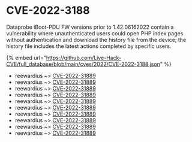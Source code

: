 # CVE-2022-3188

Dataprobe iBoot-PDU FW versions prior to 1.42.06162022 contain a vulnerability where unauthenticated users could open PHP index pages without authentication and download the history file from the device; the history file includes the latest actions completed by specific users.

{% embed url="https://github.com/Live-Hack-CVE/full_database/blob/main/cves/2022/CVE-2022-3188.json" %}


* reewardius ~> [CVE-2022-31889](https://www.alice-snow.ru/2022/database/cve-2022-3188/cve-2022-31889-reewardius)
* reewardius ~> [CVE-2022-31889](https://www.alice-snow.ru/2022/database/cve-2022-3188/cve-2022-31889-reewardius)
* reewardius ~> [CVE-2022-31889](https://www.alice-snow.ru/2022/database/cve-2022-3188/cve-2022-31889-reewardius)
* reewardius ~> [CVE-2022-31889](https://www.alice-snow.ru/2022/database/cve-2022-3188/cve-2022-31889-reewardius)
* reewardius ~> [CVE-2022-31889](https://www.alice-snow.ru/2022/database/cve-2022-3188/cve-2022-31889-reewardius)
* reewardius ~> [CVE-2022-31889](https://www.alice-snow.ru/2022/database/cve-2022-3188/cve-2022-31889-reewardius)
* reewardius ~> [CVE-2022-31889](https://www.alice-snow.ru/2022/database/cve-2022-3188/cve-2022-31889-reewardius)
* reewardius ~> [CVE-2022-31889](https://www.alice-snow.ru/2022/database/cve-2022-3188/cve-2022-31889-reewardius)
* reewardius ~> [CVE-2022-31889](https://www.alice-snow.ru/2022/database/cve-2022-3188/cve-2022-31889-reewardius)
* reewardius ~> [CVE-2022-31889](https://www.alice-snow.ru/2022/database/cve-2022-3188/cve-2022-31889-reewardius)